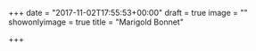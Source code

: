 +++
date = "2017-11-02T17:55:53+00:00"
draft = true
image = ""
showonlyimage = true
title = "Marigold Bonnet"

+++
